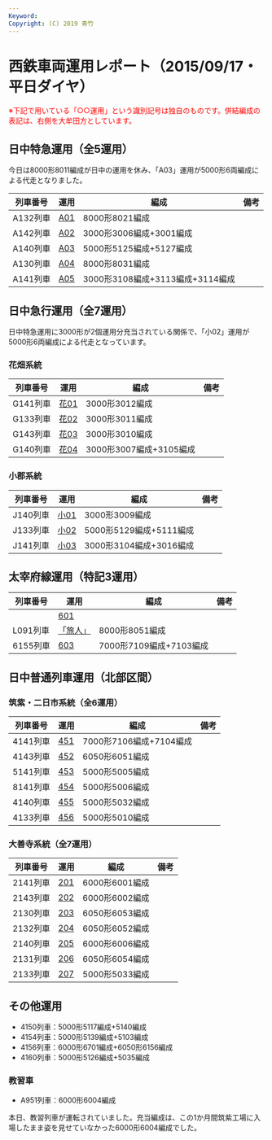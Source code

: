 ```yaml
---
Keyword: 
Copyright: (C) 2019 青竹
---
```


# 西鉄車両運用レポート（2015/09/17・平日ダイヤ）

<span style="color:#FF0000;">※下記で用いている「○○運用」という識別記号は独自のものです。併結編成の表記は、右側を大牟田方としています。</span>

## 日中特急運用（全5運用）

今日は8000形8011編成が日中の運用を休み、「A03」運用が5000形6両編成による代走となりました。

| 列車番号 | 運用 | 編成 | 備考 |
| --- | --- | --- | --- |
| A132列車 | [A01](https://aotake91.net/railway/nishitetsu/dia/20150404/unyoulist-weekday.htm#WA01) | 8000形8021編成 |  |
| A142列車 | [A02](https://aotake91.net/railway/nishitetsu/dia/20150404/unyoulist-weekday.htm#WA02) | 3000形3006編成+3001編成 |  |
| A140列車 | [A03](https://aotake91.net/railway/nishitetsu/dia/20150404/unyoulist-weekday.htm#WA03) | 5000形5125編成+5127編成 |  |
| A130列車 | [A04](https://aotake91.net/railway/nishitetsu/dia/20150404/unyoulist-weekday.htm#WA04) | 8000形8031編成 |  |
| A141列車 | [A05](https://aotake91.net/railway/nishitetsu/dia/20150404/unyoulist-weekday.htm#WA05) | 3000形3108編成+3113編成+3114編成 |  |

## 日中急行運用（全7運用）

日中特急運用に3000形が2個運用分充当されている関係で、「小02」運用が5000形6両編成による代走となっています。

### 花畑系統

| 列車番号 | 運用 | 編成 | 備考 |
| --- | --- | --- | --- |
| G141列車 | [花01](https://aotake91.net/railway/nishitetsu/dia/20150404/unyoulist-weekday.htm#WG01) | 3000形3012編成 |  |
| G133列車 | [花02](https://aotake91.net/railway/nishitetsu/dia/20150404/unyoulist-weekday.htm#WG02) | 3000形3011編成 |  |
| G143列車 | [花03](https://aotake91.net/railway/nishitetsu/dia/20150404/unyoulist-weekday.htm#WG03) | 3000形3010編成 |  |
| G140列車 | [花04](https://aotake91.net/railway/nishitetsu/dia/20150404/unyoulist-weekday.htm#WG04) | 3000形3007編成+3105編成 |  |

### 小郡系統

| 列車番号 | 運用 | 編成 | 備考 |
| --- | --- | --- | --- |
| J140列車 | [小01](https://aotake91.net/railway/nishitetsu/dia/20150404/unyoulist-weekday.htm#WJ01) | 3000形3009編成 |  |
| J133列車 | [小02](https://aotake91.net/railway/nishitetsu/dia/20150404/unyoulist-weekday.htm#WJ02) | 5000形5129編成+5111編成 |  |
| J141列車 | [小03](https://aotake91.net/railway/nishitetsu/dia/20150404/unyoulist-weekday.htm#WJ03) | 3000形3104編成+3016編成 |  |

## 太宰府線運用（特記3運用）

| 列車番号 | 運用 | 編成 | 備考 |
| --- | --- | --- | --- |
|  | [601](https://aotake91.net/railway/nishitetsu/dia/20150404/unyoulist-weekday.htm#W601) |  |  |
| L091列車 | [「旅人」](https://aotake91.net/railway/nishitetsu/dia/20150404/unyoulist-weekday.htm#W602) | 8000形8051編成 |  |
| 6155列車 | [603](https://aotake91.net/railway/nishitetsu/dia/20150404/unyoulist-weekday.htm#W603) | 7000形7109編成+7103編成 |  |

## 日中普通列車運用（北部区間）

### 筑紫・二日市系統（全6運用）

| 列車番号 | 運用 | 編成 | 備考 |
| --- | --- | --- | --- |
| 4141列車 | [451](https://aotake91.net/railway/nishitetsu/dia/20150404/unyoulist-weekday.htm#W451) | 7000形7106編成+7104編成 |  |
| 4143列車 | [452](https://aotake91.net/railway/nishitetsu/dia/20150404/unyoulist-weekday.htm#W452) | 6050形6051編成 |  |
| 5141列車 | [453](https://aotake91.net/railway/nishitetsu/dia/20150404/unyoulist-weekday.htm#W453) | 5000形5005編成 |  |
| 8141列車 | [454](https://aotake91.net/railway/nishitetsu/dia/20150404/unyoulist-weekday.htm#W454) | 5000形5006編成 |  |
| 4140列車 | [455](https://aotake91.net/railway/nishitetsu/dia/20150404/unyoulist-weekday.htm#W455) | 5000形5032編成 |  |
| 4133列車 | [456](https://aotake91.net/railway/nishitetsu/dia/20150404/unyoulist-weekday.htm#W456) | 5000形5010編成 |  |

### 大善寺系統（全7運用）

| 列車番号 | 運用 | 編成 | 備考 |
| --- | --- | --- | --- |
| 2141列車 | [201](https://aotake91.net/railway/nishitetsu/dia/20150404/unyoulist-weekday.htm#W201) | 6000形6001編成 |  |
| 2143列車 | [202](https://aotake91.net/railway/nishitetsu/dia/20150404/unyoulist-weekday.htm#W202) | 6000形6002編成 |  |
| 2130列車 | [203](https://aotake91.net/railway/nishitetsu/dia/20150404/unyoulist-weekday.htm#W203) | 6050形6053編成 |  |
| 2132列車 | [204](https://aotake91.net/railway/nishitetsu/dia/20150404/unyoulist-weekday.htm#W204) | 6050形6052編成 |  |
| 2140列車 | [205](https://aotake91.net/railway/nishitetsu/dia/20150404/unyoulist-weekday.htm#W205) | 6000形6006編成 |  |
| 2131列車 | [206](https://aotake91.net/railway/nishitetsu/dia/20150404/unyoulist-weekday.htm#W206) | 6050形6054編成 |  |
| 2133列車 | [207](https://aotake91.net/railway/nishitetsu/dia/20150404/unyoulist-weekday.htm#W207) | 5000形5033編成 |  |

## その他運用

* 4150列車：5000形5117編成+5140編成
* 4154列車：5000形5139編成+5103編成
* 4156列車：6000形6701編成+6050形6156編成
* 4160列車：5000形5126編成+5035編成

### 教習車

* A951列車：6000形6004編成

本日、教習列車が運転されていました。充当編成は、この1か月間筑紫工場に入場したまま姿を見せていなかった6000形6004編成でした。

